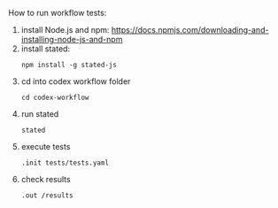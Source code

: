 How to run workflow tests:
1. install Node.js and npm: https://docs.npmjs.com/downloading-and-installing-node-js-and-npm
2. install stated:
   ```shell
   npm install -g stated-js
   ```
3. cd into codex workflow folder
   ```shell
   cd codex-workflow
   ```
4. run stated
   ```shell
   stated
   ```
5. execute tests
   ```shell
   .init tests/tests.yaml
   ```
6. check results
   ```shell
   .out /results
   ```